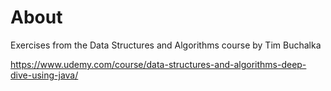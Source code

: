 # About

Exercises from the Data Structures and Algorithms course by Tim Buchalka

https://www.udemy.com/course/data-structures-and-algorithms-deep-dive-using-java/
